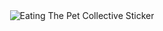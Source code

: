 <div style="display: flex; justify-content: center;">
  <img src="https://media.tenor.com/QXYL8hZsv0IAAAAi/eating-the-pet-collective.gif" alt="Eating The Pet Collective Sticker">
</div>
